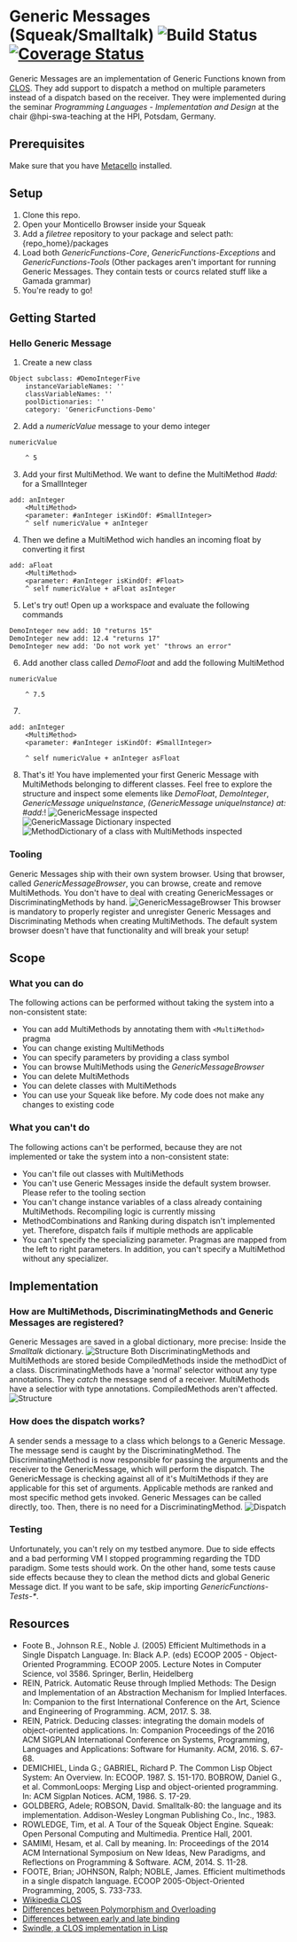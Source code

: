 # Generic Messages (Squeak/Smalltalk) ![Build Status](https://travis-ci.org/marcfreiheit/generic-functions-squeak.svg?branch=master) [![Coverage Status](https://coveralls.io/repos/github/marcfreiheit/generic-functions-squeak/badge.svg?branch=master)](https://coveralls.io/github/marcfreiheit/generic-functions-squeak?branch=master)
Generic Messages are an implementation of Generic Functions known from [CLOS](https://en.wikipedia.org/wiki/Common_Lisp_Object_System). They add support to dispatch a method on multiple parameters instead of a dispatch based on the receiver. 
They were implemented during the seminar _Programming Languages - Implementation and Design_ at the chair @hpi-swa-teaching at the HPI, Potsdam, Germany.

## Prerequisites
Make sure that you have [Metacello](https://github.com/dalehenrich/metacello-work) installed. 
## Setup
1. Clone this repo.
1. Open your Monticello Browser inside your Squeak
1. Add a _filetree_ repository to your package and select path: {repo_home}/packages
1. Load both _GenericFunctions-Core_, _GenericFunctions-Exceptions_ and _GenericFunctions-Tools_ (Other packages aren't important for running Generic Messages. They contain tests or courcs related stuff like a Gamada grammar)
1. You're ready to go!

## Getting Started
### Hello Generic Message
1. Create a new class
```Smalltalk
Object subclass: #DemoIntegerFive
	instanceVariableNames: ''
	classVariableNames: ''
	poolDictionaries: ''
	category: 'GenericFunctions-Demo'
```
2. Add a _numericValue_ message to your demo integer
```Smalltalk
numericValue

	^ 5
```
3. Add your first MultiMethod. We want to define the MultiMethod _#add:_ for a SmallInteger 
```Smalltalk
add: anInteger
	<MultiMethod>
	<parameter: #anInteger isKindOf: #SmallInteger>
	^ self numericValue + anInteger
```
4. Then we define a MultiMethod wich handles an incoming float by converting it first
```Smalltalk
add: aFloat
	<MultiMethod>
	<parameter: #anInteger isKindOf: #Float>
	^ self numericValue + aFloat asInteger
```
5. Let's try out! Open up a workspace and evaluate the following commands
```Smalltalk
DemoInteger new add: 10 "returns 15"
DemoInteger new add: 12.4 "returns 17"
DemoInteger new add: 'Do not work yet' "throws an error"
```
6. Add another class called _DemoFloat_ and add the following MultiMethod
```Smalltalk
numericValue

	^ 7.5
```
7. 
```Smalltalk
add: anInteger
	<MultiMethod>
	<parameter: #anInteger isKindOf: #SmallInteger>
	
	^ self numericValue + anInteger asFloat
```
8. That's it! You have implemented your first Generic Message with MultiMethods belonging to different classes. Feel free to explore the structure and inspect some elements like _DemoFloat_, _DemoInteger_, _GenericMessage uniqueInstance_, _(GenericMessage uniqueInstance) at: #add:_!
![GenericMessage inspected](https://github.com/marcfreiheit/generic-functions-squeak/blob/master/resources/img/Demo-GenericMessage.png)
![GenericMassage Dictionary inspected](https://github.com/marcfreiheit/generic-functions-squeak/blob/master/resources/img/Demo-Global-GenericMessages.png)
![MethodDictionary of a class with MultiMethods inspected](https://github.com/marcfreiheit/generic-functions-squeak/blob/master/resources/img/Demo-MethodDictionary.png)


### Tooling
Generic Messages ship with their own system browser. Using that browser, called _GenericMessageBrowser_, you can browse, create and remove MultiMethods. You don't have to deal with creating GenericMessages or DiscriminatingMethods by hand.
![GenericMessageBrowser](https://github.com/marcfreiheit/generic-functions-squeak/blob/master/resources/img/Tooling-GenericMessageBrowser.png)
This browser is mandatory to properly register and unregister Generic Messages and Discriminating Methods when creating MultiMethods. The default system browser doesn't have that functionality and will break your setup! 

## Scope
### What you can do
The following actions can be performed without taking the system into a non-consistent state:
* You can add MultiMethods by annotating them with `<MultiMethod>` pragma
* You can change existing MultiMethods
* You can specify parameters by providing a class symbol
* You can browse MultiMethods using the _GenericMessageBrowser_
* You can delete MultiMethods
* You can delete classes with MultiMethods
* You can use your Squeak like before. My code does not make any changes to existing code
### What you can't do
The following actions can't be performed, because they are not implemented or take the system into a non-consistent state:
* You can't file out classes with MultiMethods
* You can't use Generic Messages inside the default system browser. Please refer to the tooling section
* You can't change instance variables of a class already containing MultiMethods. Recompiling logic is currently missing
* MethodCombinations and Ranking during dispatch isn't implemented yet. Therefore, dispatch fails if multiple methods are applicable
* You can't specify the specializing parameter. Pragmas are mapped from the left to right parameters. In addition, you can't specify a MultiMethod without any specializer.

## Implementation
### How are MultiMethods, DiscriminatingMethods and Generic Messages are registered?
Generic Messages are saved in a global dictionary, more precise: Inside the _Smalltalk_ dictionary.
![Structure](https://github.com/marcfreiheit/generic-functions-squeak/blob/master/resources/img/Project%20Presentation%20-%20Generic%20Messages.png)
Both DiscriminatingMethods and MultiMethods are stored beside CompiledMethods inside the methodDict of a class. DiscriminatingMethods have a 'normal' selector without any type annotations. They _catch_ the message send of a receiver. MultiMethods have a selectior with type annotations. CompiledMethods aren't affected. 
![Structure](https://github.com/marcfreiheit/generic-functions-squeak/blob/master/resources/img/Project%20Presentation%20-%20Entrypoint_%20Discriminating%20Methods.png)
### How does the dispatch works? 
A sender sends a message to a class which belongs to a Generic Message. The message send is caught by the DiscriminatingMethod. The DiscriminatingMethod is now responsible for passing the arguments and the receiver to the GenericMessage, which will perform the dispatch.
The GenericMessage is checking against all of it's MultiMethods if they are applicable for this set of arguments. Applicable methods are ranked and most specific method gets invoked.
Generic Messages can be called directly, too. Then, there is no need for a DiscriminatingMethod.
![Dispatch](https://github.com/marcfreiheit/generic-functions-squeak/blob/master/resources/img/Generic%20Messages%20-%20Dispatch.png)
### Testing
Unfortunately, you can't rely on my testbed anymore. Due to side effects and a bad performing VM I stopped programming regarding the TDD paradigm. Some tests should work. On the other hand, some tests cause side effects because they to clean the method dicts and global Generic Message dict. 
If you want to be safe, skip importing _GenericFunctions-Tests-*_.

## Resources
* Foote B., Johnson R.E., Noble J. (2005) Efficient Multimethods in a Single Dispatch Language. In: Black A.P. (eds) ECOOP 2005 - Object-Oriented Programming. ECOOP 2005. Lecture Notes in Computer Science, vol 3586. Springer, Berlin, Heidelberg
* REIN, Patrick. Automatic Reuse through Implied Methods: The Design and Implementation of an Abstraction Mechanism for Implied Interfaces. In: Companion to the first International Conference on the Art, Science and Engineering of Programming. ACM, 2017. S. 38.
* REIN, Patrick. Deducing classes: integrating the domain models of object-oriented applications. In: Companion Proceedings of the 2016 ACM SIGPLAN International Conference on Systems, Programming, Languages and Applications: Software for Humanity. ACM, 2016. S. 67-68.
* DEMICHIEL, Linda G.; GABRIEL, Richard P. The Common Lisp Object System: An Overview. In: ECOOP. 1987. S. 151-170.
BOBROW, Daniel G., et al. CommonLoops: Merging Lisp and object-oriented programming. In: ACM Sigplan Notices. ACM, 1986. S. 17-29.
* GOLDBERG, Adele; ROBSON, David. Smalltalk-80: the language and its implementation. Addison-Wesley Longman Publishing Co., Inc., 1983.
* ROWLEDGE, Tim, et al. A Tour of the Squeak Object Engine. Squeak: Open Personal Computing and Multimedia. Prentice Hall, 2001.
* SAMIMI, Hesam, et al. Call by meaning. In: Proceedings of the 2014 ACM International Symposium on New Ideas, New Paradigms, and Reflections on Programming & Software. ACM, 2014. S. 11-28.
* FOOTE, Brian; JOHNSON, Ralph; NOBLE, James. Efficient multimethods in a single dispatch language. ECOOP 2005-Object-Oriented Programming, 2005, S. 733-733.
* [Wikipedia CLOS](https://en.wikipedia.org/wiki/Common_Lisp_Object_System)
* [Differences between Polymorphism and Overloading](http://www.differencebetween.info/difference-between-polymorphism-and-overloading)
* [Differences between early and late binding](https://stackoverflow.com/questions/10580/what-is-the-difference-between-early-and-late-binding)
* [Swindle, a CLOS implementation in Lisp](http://download.plt-scheme.org/doc/301/html/swindle/)
